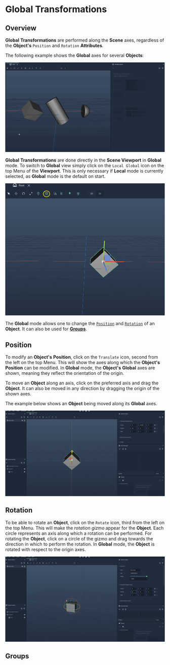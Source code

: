 # Global Transformations

## Overview

**Global** **Transformations** are performed along the **Scene** axes, regardless of the **Object's** `Position` and `Rotation` **Attributes**.

The following example shows the **Global** axes for several **Objects**:

![](../../../../.gitbook/assets/Global_Axes.gif)

**Global** **Transformations** are done directly in the **Scene Viewport** in **Global** mode. To switch to **Global** view simply click on the `Local Global` icon on the top Menu of the **Viewport**. This is only necessary if **Local** mode is currently selected, as **Global** mode is the default on start. 

![Global mode view.](../../../../.gitbook/assets/globalmode.png)

The **Global** mode allows one to change the [`Position`](#position) and [`Rotation`](#rotation) of an **Object**. It can also be used for [**Groups**](#groups).

## Position

To modify an **Object's** **Position**, click on the `Translate` icon, second from the left on the top Menu. This will show the axes along which the **Object's** **Position** can be modified. In **Global** mode, the **Object's** **Global** axes are shown, meaning they reflect the orientation of the origin.

To move an **Object** along an axis, click on the preferred axis and drag the **Object**. It can also be moved in any direction by dragging the origin of the shown axes.

The example below shows an **Object** being moved along its **Global** axes.

![](../../../../.gitbook/assets/globalposition2.gif)

## Rotation

To be able to rotate an **Object**, click on the `Rotate` icon, third from the left on the top Menu. This will make the *rotation gizmo* appear for the **Object**. Each circle represents an axis along which a rotation can be performed. For rotating the **Object**, click on a circle of the gizmo and drag towards the direction in which to perform the rotation. In **Global** mode, the **Object** is rotated with respect to the origin axes.

![](../../../../.gitbook/assets/globalrotation.gif)



## Groups